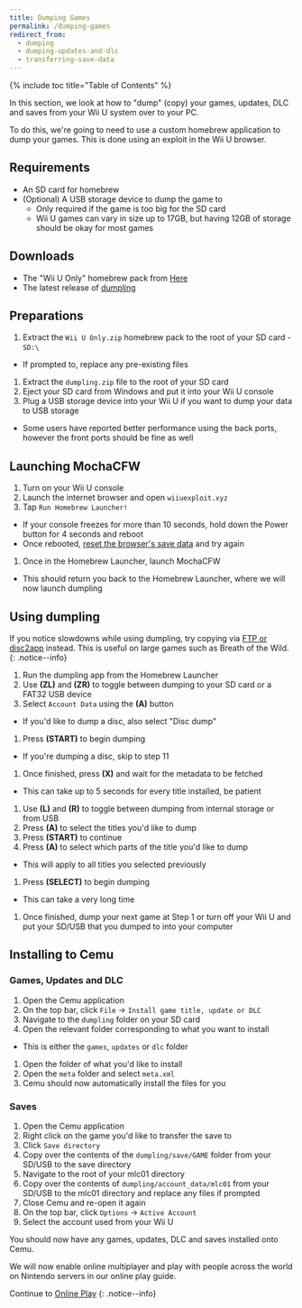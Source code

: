 ```yaml
---
title: Dumping Games
permalink: /dumping-games
redirect_from:
  - dumping
  - dumping-updates-and-dlc
  - transferring-save-data
---
```


{% include toc title="Table of Contents" %}

In this section, we look at how to "dump" (copy) your games, updates, DLC and saves from your Wii U system over to your PC.

To do this, we're going to need to use a custom homebrew application to dump your games. This is done using an exploit in the Wii U browser.

## Requirements

- An SD card for homebrew
- (Optional) A USB storage device to dump the game to
  - Only required if the game is too big for the SD card
  - Wii U games can vary in size up to 17GB, but having 12GB of storage should be okay for most games

## Downloads

- The "Wii U Only" homebrew pack from [Here](http://wiiu.rikumax.net/)
- The latest release of [dumpling](https://github.com/emiyl/dumpling/releases/latest)

## Preparations

1. Extract the `Wii U Only.zip` homebrew pack to the root of your SD card - `SD:\`
  - If prompted to, replace any pre-existing files
1. Extract the `dumpling.zip` file to the root of your SD card
1. Eject your SD card from Windows and put it into your Wii U console
1. Plug a USB storage device into your Wii U if you want to dump your data to USB storage
  - Some users have reported better performance using the back ports, however the front ports should be fine as well

## Launching MochaCFW

1. Turn on your Wii U console
1. Launch the internet browser and open `wiiuexploit.xyz`
1. Tap `Run Homebrew Launcher!`
  - If your console freezes for more than 10 seconds, hold down the Power button for 4 seconds and reboot
  - Once rebooted, [reset the browser's save data](https://en-americas-support.nintendo.com/app/answers/detail/a_id/1507/~/how-to-delete-the-internet-browser-history) and try again
1. Once in the Homebrew Launcher, launch MochaCFW
  - This should return you back to the Homebrew Launcher, where we will now launch dumpling

## Using dumpling

If you notice slowdowns while using dumpling, try copying via [FTP or disc2app](dumping-games-(ftp)) instead. This is useful on large games such as Breath of the Wild.
{: .notice--info}

1. Run the dumpling app from the Homebrew Launcher
1. Use **(ZL)** and **(ZR)** to toggle between dumping to your SD card or a FAT32 USB device
1. Select `Account Data` using the **(A)** button
  - If you'd like to dump a disc, also select "Disc dump"
1. Press **(START)** to begin dumping
  - If you're dumping a disc, skip to step 11
1. Once finished, press **(X)** and wait for the metadata to be fetched
  - This can take up to 5 seconds for every title installed, be patient
1. Use **(L)** and **(R)** to toggle between dumping from internal storage or from USB
1. Press **(A)** to select the titles you'd like to dump
1. Press **(START)** to continue
1. Press **(A)** to select which parts of the title you'd like to dump
  - This will apply to all titles you selected previously
1. Press **(SELECT)** to begin dumping
  - This can take a very long time
1. Once finished, dump your next game at Step 1 or turn off your Wii U and put your SD/USB that you dumped to into your computer

## Installing to Cemu

### Games, Updates and DLC

1. Open the Cemu application
1. On the top bar, click `File` -> `Install game title, update or DLC`
1. Navigate to the `dumpling` folder on your SD card
1. Open the relevant folder corresponding to what you want to install
  - This is either the `games`, `updates` or `dlc` folder
1. Open the folder of what you'd like to install
1. Open the `meta` folder and select `meta.xml`
1. Cemu should now automatically install the files for you

### Saves

1. Open the Cemu application
1. Right click on the game you'd like to transfer the save to
1. Click `Save directory`
1. Copy over the contents of the `dumpling/save/GAME` folder from your SD/USB to the save directory
1. Navigate to the root of your mlc01 directory
1. Copy over the contents of `dumpling/account_data/mlc01` from your SD/USB to the mlc01 directory and replace any files if prompted
1. Close Cemu and re-open it again
1. On the top bar, click `Options` -> `Active Account`
1. Select the account used from your Wii U

You should now have any games, updates, DLC and saves installed onto Cemu.

We will now enable online multiplayer and play with people across the world on Nintendo servers in our online play guide.

Continue to [Online Play](online-play)
{: .notice--info}
